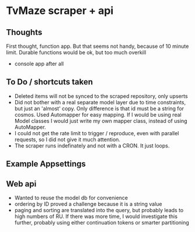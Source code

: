 # TvMaze scraper + api
## Thoughts
First thought, function app.
But that seems not handy, because of 10 minute limit. 
Durable functions would be ok, but too much overkill

- console app after all

## To Do / shortcuts taken
- Deleted items will not be synced to the scraped repository, only upserts
- Did not bother with a real separate model layer due to time constraints, but just an 'almost' copy. Only difference is that id must be a string for cosmos. Used Automapper for easy mapping. If I would be using real Model classes I would just write my own mapper class, instead of using AutoMapper.
- I could not get the rate limit to trigger / reproduce, even with parallel requests, so I did not give it much attention.
- The scraper runs indefinately and not with a CRON. It just loops.
## Example Appsettings

## Web api
- Wanted to reuse the model db for convenience
- ordering by ID proved a challenge because it is a string value
- paging and sorting are translated into the query, but probably leads to high numbers of RU. If there was more time, I would investigate this further, probably using either continuation tokens or smarter partitioning